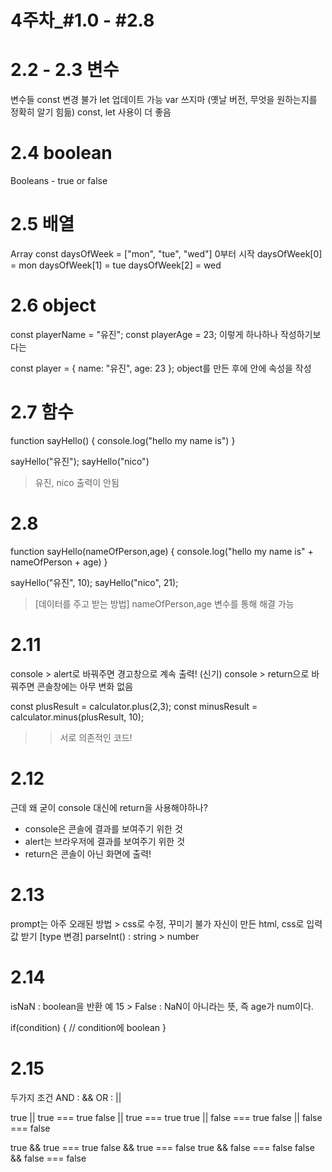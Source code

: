 4주차_#1.0 - #2.8
======
# 2.2 - 2.3 변수
변수들 
const 변경 불가
let 업데이트 가능
var 쓰지마 (옛날 버전, 무엇을 원하는지를 정확히 알기 힘듦)
const, let 사용이 더 좋음 

# 2.4 boolean
Booleans - true or false

# 2.5 배열 
Array
const daysOfWeek = ["mon", "tue", "wed"]
0부터 시작
daysOfWeek[0] = mon
daysOfWeek[1] = tue
daysOfWeek[2] = wed

# 2.6 object
const playerName = "유진";
const playerAge = 23;
이렇게 하나하나 작성하기보다는 

const player = {
    name: "유진",
    age: 23
};
object를 만든 후에 안에 속성을 작성 

# 2.7 함수
function sayHello() {
    console.log("hello my name is")
}

sayHello("유진");
sayHello("nico") 
> 유진, nico 출력이 안됨 

# 2.8 
function sayHello(nameOfPerson,age) {
    console.log("hello my name is" + nameOfPerson + age)
}

sayHello("유진", 10);
sayHello("nico", 21);
> [데이터를 주고 받는 방법] nameOfPerson,age 변수를 통해 해결 가능 

# 2.11 
console > alert로 바꿔주면 경고창으로 계속 출력! (신기)
console > return으로 바꿔주면 콘솔창에는 아무 변화 없음 

const plusResult = calculator.plus(2,3);
const minusResult = calculator.minus(plusResult, 10); 
>> 서로 의존적인 코드!

# 2.12
근데 왜 굳이 console 대신에 return을 사용해야하나?
- console은 콘솔에 결과를 보여주기 위한 것
- alert는 브라우저에 결과를 보여주기 위한 것  
- return은 콘솔이 아닌 화면에 출력!

# 2.13
prompt는 아주 오래된 방법 > css로 수정, 꾸미기 불가 
자신이 만든 html, css로 입력값 받기 
[type 변경]
parseInt() : string > number

# 2.14
isNaN : boolean을 반환
예 15 > False : NaN이 아니라는 뜻, 즉 age가 num이다. 

if(condition) { // condition에 boolean
}

# 2.15 
두가지 조건
AND : &&
OR : ||

true || true === true
false || true === true
true || false === true
false || false === false

true && true === true
false && true === false
true && false === false
false && false === false